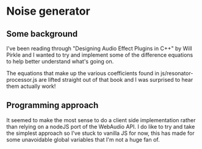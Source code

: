 # Noise generator

## Some background

I've been reading through "Designing Audio Effect Plugins in C++" by Will Pirkle and I wanted to try and implement some of the difference equations to help better understand what's going on.

The equations that make up the various coefficients found in js/resonator-processor.js are lifted straight out of that book and I was surprised to hear them actually work!

## Programming approach

It seemed to make the most sense to do a client side implementation rather than relying on a nodeJS port of the WebAudio API. 
I do like to try and take the simplest approach so I've stuck to vanilla JS for now, this has made for some unavoidable global variables that I'm not a huge fan of. 



